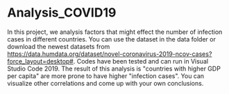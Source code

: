 # Analysis_COVID19
In this project, we analysis factors that might effect the number of infection cases in different countries.
You can use the dataset in the data folder or download the newest datasets from https://data.humdata.org/dataset/novel-coronavirus-2019-ncov-cases?force_layout=desktop#.
Codes have been tested and can run in Visual Studio Code 2019.
The result of this analysis is "countries with higher GDP per capita" are more prone to have higher "infection cases".
You can visualize other correlations and come up with your own conclusions.
